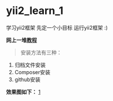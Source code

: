 # yii2_learn_1
学习yii2框架 先定一个小目标 运行yii2框架 :)

**网上一堆[教程 ](http://www.yiichina.com/doc/guide/2.0/start-installation)**

> 安装方法有三种：

1. 归档文件安装
2. Composer安装
3. github安装

**效果图如下：**
[1](http://www.yiichina.com//docs/guide/2.0/images/start-app-installed.png)
